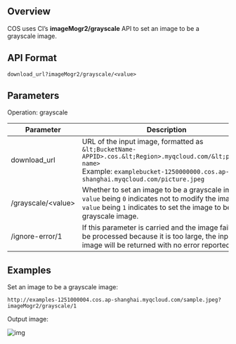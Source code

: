 ## Overview
COS uses CI’s **imageMogr2/grayscale** API to set an image to be a grayscale image.

## API Format

```plaintext
download_url?imageMogr2/grayscale/<value>
```

## Parameters

Operation: grayscale

| Parameter | Description |
| --------------------- | ------------------------------------------------------------ |
| download_url | URL of the input image, formatted as `&lt;BucketName-APPID>.cos.&lt;Region>.myqcloud.com/&lt;picture name>`<br>Example: `examplebucket-1250000000.cos.ap-shanghai.myqcloud.com/picture.jpeg` |
| /grayscale/&lt;value> | Whether to set an image to be a grayscale image.<br>`value` being `0` indicates not to modify the image. <br>`value` being `1` indicates to set the image to be a grayscale image. |
| /ignore-error/1 | If this parameter is carried and the image failed to be processed because it is too large, the input image will be returned with no error reported. |

## Examples

Set an image to be a grayscale image:

```plaintext
http://examples-1251000004.cos.ap-shanghai.myqcloud.com/sample.jpeg?imageMogr2/grayscale/1
```

Output image:

![img](http://examples-1251000004.cos.ap-shanghai.myqcloud.com/sample.jpeg?imageMogr2/grayscale/1)
